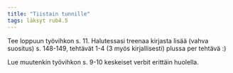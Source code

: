 ```yaml
---
title: "Tiistain tunnille"
tags: läksyt rub4.5
---
```



Tee loppuun työvihkon s. 11. Halutessasi treenaa kirjasta lisää (vahva suositus) s. 148-149, tehtävät 1-4 (3 myös kirjallisesti) plussa per tehtävä :)

Lue muutenkin työvihkon s. 9-10 keskeiset verbit erittäin huolella.